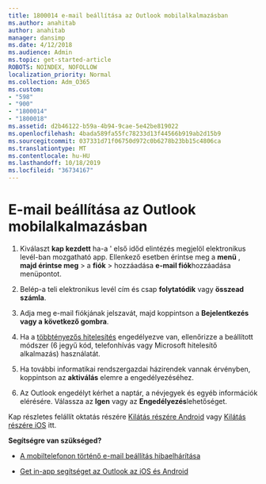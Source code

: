 ```yaml
---
title: 1800014 e-mail beállítása az Outlook mobilalkalmazásban
ms.author: anahitab
author: anahitab
manager: dansimp
ms.date: 4/12/2018
ms.audience: Admin
ms.topic: get-started-article
ROBOTS: NOINDEX, NOFOLLOW
localization_priority: Normal
ms.collection: Adm_O365
ms.custom:
- "598"
- "900"
- "1800014"
- "1800018"
ms.assetid: d2b46122-b59a-4b94-9cae-5e42be819022
ms.openlocfilehash: 4bada589fa55fc78233d13f44566b919ab2d15b9
ms.sourcegitcommit: 037331d71f06750d972c0b6278b23bb15c4806ca
ms.translationtype: MT
ms.contentlocale: hu-HU
ms.lasthandoff: 10/18/2019
ms.locfileid: "36734167"
---
```

# <a name="set-up-email-in-the-outlook-mobile-app"></a>E-mail beállítása az Outlook mobilalkalmazásban

1. Kiválaszt **kap kezdett** ha-a ' első időd elintézés megjelöl elektronikus levél-ban mozgatható app. Ellenkező esetben érintse meg a **menü** , **majd érintse meg** \> a **fiók** \> hozzáadása **e-mail fiók**hozzáadása menüpontot.

2. Belép-a teli elektronikus levél cím és csap **folytatódik** vagy **összead számla**.

3. Adja meg e-mail fiókjának jelszavát, majd koppintson a **Bejelentkezés vagy a** **következő gombra**.

4. Ha a [többtényezős hitelesítés](https://docs.microsoft.com/office365/admin/security-and-compliance/set-up-multi-factor-authentication) engedélyezve van, ellenőrizze a beállított módszer (6 jegyű kód, telefonhívás vagy Microsoft hitelesítő alkalmazás) használatát.

5. Ha további informatikai rendszergazdai házirendek vannak érvényben, koppintson az **aktiválás** elemre a engedélyezéséhez.

6. Az Outlook engedélyt kérhet a naptár, a névjegyek és egyéb információk elérésére. Válassza az **Igen** vagy az **Engedélyezés**lehetőséget.

Kap részletes felállít oktatás részére [Kilátás részére Android](https://support.office.com/article/886db551-8dfa-4fd5-b835-f8e532091872.aspx) vagy [Kilátás részére iOS](https://support.office.com/article/b2de2161-cc1d-49ef-9ef9-81acd1c8e234.aspx) itt.
  
 **Segítségre van szükséged?**
  
- [A mobiltelefonon történő e-mail beállítás hibaelhárítása](https://support.office.com/article/a264ef01-9c88-48fb-9285-7017e4f31f02.aspx)

- [Get in-app segítséget az Outlook az iOS és Android](https://support.office.com/article/218a22d1-9fa5-4889-b689-de1c63493243.aspx#ID0EAABAAA=Contact_Support)
